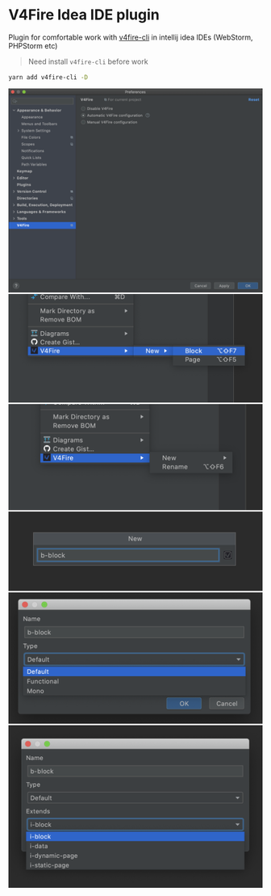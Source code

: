 # V4Fire Idea IDE plugin

Plugin for comfortable work with [v4fire-cli](https://github.com/V4Fire/cli) 
in intellij idea IDEs (WebStorm, PHPStorm etc)

> Need install  `v4fire-cli` before work

```bash
yarn add v4fire-cli -D
```

![Screen5](./images/5.png)
![Screen5](./images/1.png)
![Screen1](./images/1.1.png)
![Screen2](./images/2.png)
![Screen3](./images/3.png)
![Screen4](./images/4.png)
